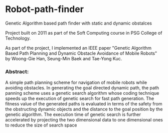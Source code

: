 # Robot-path-finder
Genetic Algorithm based path finder with static and dynamic obstalces

Project built on 2011 as part of the Soft Computing course in PSG College of Technology.

  As part of the project, I implemented an IEEE paper "Genetic Algorithm Based Path Planning and Dynamic Obstacle Avoidance of Mobile Robots" by Woong-Gie Han, Seung-Min Baek and Tae-Yong Kuc.
  
### Abstract:
  A simple path planning scheme for navigation of mobile robots while avoiding obstacles. In generating the goal directed dynamic path, the path panning scheme uses a genetic search algorithm whose coding technique speeds up the execution of genetic search for fast path generation. The fitness value of the generated paths is evaluated in terms of the safety from the obstructing dynamic objects and the distance to the goal position by the genetic algorithm. The execution time of genetic search is further accelerated by projecting the two dimensional data to one dimensional ones to reduce the size of search space
